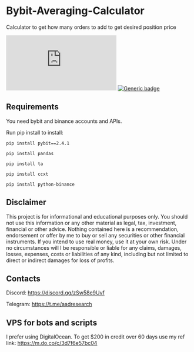 # Bybit-Averaging-Calculator
Calculator to get how many orders to add to get desired position price

[![Latest release](https://badgen.net/github/release/Naereen/Strapdown.js)](https://aadresearch.xyz) [![Generic badge](https://img.shields.io/badge/Python-3.8+-<COLOR>.svg)](https://aadresearch.xyz) 

## Requirements
You need bybit and binance accounts and APIs.

Run pip install to install:

<code>pip install pybit==2.4.1</code>

<code>pip install pandas</code>

<code>pip install ta</code>

<code>pip install ccxt</code>

<code>pip install python-binance</code>


## Disclaimer
This project is for informational and educational purposes only. You should not use this information or any other material as legal, tax, investment, financial or other advice. Nothing contained here is a recommendation, endorsement or offer by me to buy or sell any securities or other financial instruments. If you intend to use real money, use it at your own risk. Under no circumstances will I be responsible or liable for any claims, damages, losses, expenses, costs or liabilities of any kind, including but not limited to direct or indirect damages for loss of profits.

## Contacts
Discord: https://discord.gg/zSw58e9Uvf

Telegram: https://t.me/aadresearch

## VPS for bots and scripts
I prefer using DigitalOcean. 
To get $200 in credit over 60 days use my ref link: https://m.do.co/c/3d7f6e57bc04
